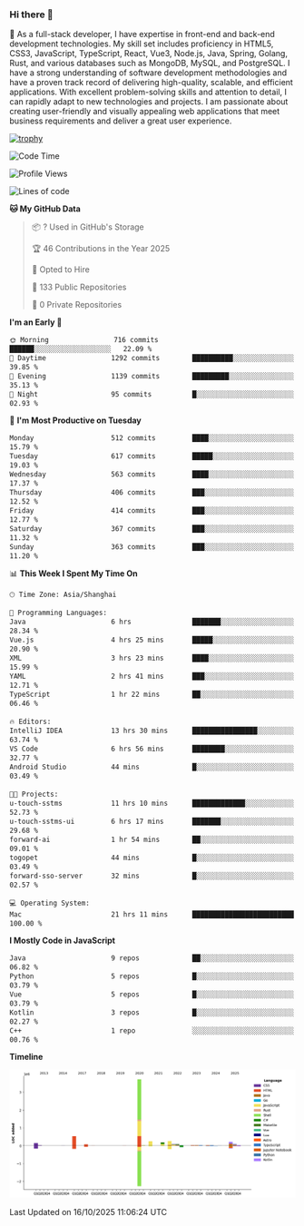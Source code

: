 ### Hi there 👋

🌱 As a full-stack developer, I have expertise in front-end and back-end development technologies. My skill set includes proficiency in HTML5, CSS3, JavaScript, TypeScript, React, Vue3, Node.js, Java, Spring, Golang, Rust, and various databases such as MongoDB, MySQL, and PostgreSQL. I have a strong understanding of software development methodologies and have a proven track record of delivering high-quality, scalable, and efficient applications. With excellent problem-solving skills and attention to detail, I can rapidly adapt to new technologies and projects. I am passionate about creating user-friendly and visually appealing web applications that meet business requirements and deliver a great user experience.

[![trophy](https://github-profile-trophy.vercel.app/?username=elton&rank=SECRET,SSS,SS,S,AAA,AA,A&theme=onedark&no-frame=true&margin-w=10)](https://github.com/ryo-ma/github-profile-trophy)

<!--START_SECTION:waka-->
![Code Time](http://img.shields.io/badge/Code%20Time-1%2C993%20hrs%2058%20mins-blue)

![Profile Views](http://img.shields.io/badge/Profile%20Views-0-blue)

![Lines of code](https://img.shields.io/badge/From%20Hello%20World%20I%27ve%20Written-5.9%20million%20lines%20of%20code-blue)

**🐱 My GitHub Data** 

> 📦 ? Used in GitHub's Storage 
 > 
> 🏆 46 Contributions in the Year 2025
 > 
> 💼 Opted to Hire
 > 
> 📜 133 Public Repositories 
 > 
> 🔑 0 Private Repositories 
 > 
**I'm an Early 🐤** 

```text
🌞 Morning                716 commits         ██████░░░░░░░░░░░░░░░░░░░   22.09 % 
🌆 Daytime                1292 commits        ██████████░░░░░░░░░░░░░░░   39.85 % 
🌃 Evening                1139 commits        █████████░░░░░░░░░░░░░░░░   35.13 % 
🌙 Night                  95 commits          █░░░░░░░░░░░░░░░░░░░░░░░░   02.93 % 
```
📅 **I'm Most Productive on Tuesday** 

```text
Monday                   512 commits         ████░░░░░░░░░░░░░░░░░░░░░   15.79 % 
Tuesday                  617 commits         █████░░░░░░░░░░░░░░░░░░░░   19.03 % 
Wednesday                563 commits         ████░░░░░░░░░░░░░░░░░░░░░   17.37 % 
Thursday                 406 commits         ███░░░░░░░░░░░░░░░░░░░░░░   12.52 % 
Friday                   414 commits         ███░░░░░░░░░░░░░░░░░░░░░░   12.77 % 
Saturday                 367 commits         ███░░░░░░░░░░░░░░░░░░░░░░   11.32 % 
Sunday                   363 commits         ███░░░░░░░░░░░░░░░░░░░░░░   11.20 % 
```


📊 **This Week I Spent My Time On** 

```text
🕑︎ Time Zone: Asia/Shanghai

💬 Programming Languages: 
Java                     6 hrs               ███████░░░░░░░░░░░░░░░░░░   28.34 % 
Vue.js                   4 hrs 25 mins       █████░░░░░░░░░░░░░░░░░░░░   20.90 % 
XML                      3 hrs 23 mins       ████░░░░░░░░░░░░░░░░░░░░░   15.99 % 
YAML                     2 hrs 41 mins       ███░░░░░░░░░░░░░░░░░░░░░░   12.71 % 
TypeScript               1 hr 22 mins        ██░░░░░░░░░░░░░░░░░░░░░░░   06.46 % 

🔥 Editors: 
IntelliJ IDEA            13 hrs 30 mins      ████████████████░░░░░░░░░   63.74 % 
VS Code                  6 hrs 56 mins       ████████░░░░░░░░░░░░░░░░░   32.77 % 
Android Studio           44 mins             █░░░░░░░░░░░░░░░░░░░░░░░░   03.49 % 

🐱‍💻 Projects: 
u-touch-sstms            11 hrs 10 mins      █████████████░░░░░░░░░░░░   52.73 % 
u-touch-sstms-ui         6 hrs 17 mins       ███████░░░░░░░░░░░░░░░░░░   29.68 % 
forward-ai               1 hr 54 mins        ██░░░░░░░░░░░░░░░░░░░░░░░   09.01 % 
togopet                  44 mins             █░░░░░░░░░░░░░░░░░░░░░░░░   03.49 % 
forward-sso-server       32 mins             █░░░░░░░░░░░░░░░░░░░░░░░░   02.57 % 

💻 Operating System: 
Mac                      21 hrs 11 mins      █████████████████████████   100.00 % 
```

**I Mostly Code in JavaScript** 

```text
Java                     9 repos             ██░░░░░░░░░░░░░░░░░░░░░░░   06.82 % 
Python                   5 repos             █░░░░░░░░░░░░░░░░░░░░░░░░   03.79 % 
Vue                      5 repos             █░░░░░░░░░░░░░░░░░░░░░░░░   03.79 % 
Kotlin                   3 repos             █░░░░░░░░░░░░░░░░░░░░░░░░   02.27 % 
C++                      1 repo              ░░░░░░░░░░░░░░░░░░░░░░░░░   00.76 % 
```



**Timeline**

![Lines of Code chart](https://raw.githubusercontent.com/elton/elton/main/assets/bar_graph.png)


 Last Updated on 16/10/2025 11:06:24 UTC
<!--END_SECTION:waka-->

<!--
**elton/elton** is a ✨ _special_ ✨ repository because its `README.md` (this file) appears on your GitHub profile.

Here are some ideas to get you started:

- 🔭 I’m currently working on ...
- 🌱 I’m currently learning ...
- 👯 I’m looking to collaborate on ...
- 🤔 I’m looking for help with ...
- 💬 Ask me about ...
- 📫 How to reach me: ...
- 😄 Pronouns: ...
- ⚡ Fun fact: ...
-->
